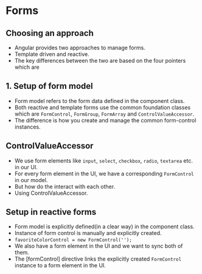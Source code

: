 # Forms

## Choosing an approach

- Angular provides two approaches to manage forms.
- Template driven and reactive.
- The key differences between the two are based on the four pointers which are


## 1. Setup of form model

- Form model refers to the form data defined in the component class.
- Both reactive and template forms use the common foundation classes which are `FormControl`, `FormGroup`, `FormArray` and `ControlValueAccessor`.
- The difference is how you create and manage the common form-control instances.

## ControlValueAccessor

- We use form elements like `input`, `select`, `checkbox`, `radio`, `textarea` etc. in our UI.
- For every form element in the UI, we have a corresponding `FormControl` in our model.
- But how do the interact with each other.
- Using ControlValueAccessor.

## Setup in reactive forms

- Form model is explicitly defined(in a clear way) in the component class.
- Instance of form control is manually and explicitly created.
- `favoriteColorControl = new FormControl('');`
- We also have a form element in the UI and we want to sync both of them.
- The [formControl] directive links the explicitly created `FormControl` instance to a form element in the UI.

